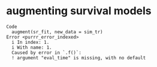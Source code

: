 # augmenting survival models 

    Code
      augment(sr_fit, new_data = sim_tr)
    Error <purrr_error_indexed>
      i In index: 1.
      i With name: 1.
      Caused by error in `.f()`:
      ! argument "eval_time" is missing, with no default

